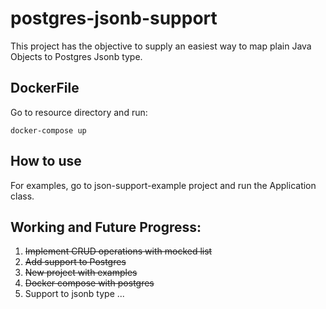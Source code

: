 # postgres-jsonb-support

This project has the objective to supply an easiest way to map plain Java Objects to Postgres Jsonb type. 

## DockerFile

Go to resource directory and run:

`docker-compose up`

## How to use
For examples, go to json-support-example project and run the Application class.

## Working and Future Progress:
1. ~~Implement CRUD operations with mocked list~~
2. ~~Add support to Postgres~~
3. ~~New project with examples~~
4. ~~Docker compose with postgres~~
5. Support to jsonb type
...
